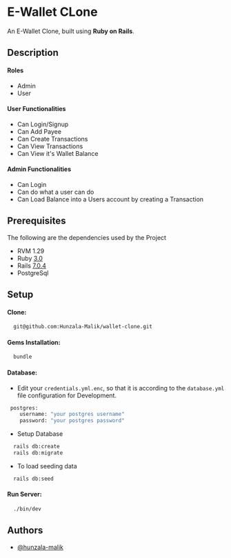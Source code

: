 
# E-Wallet CLone

An E-Wallet Clone, built using **Ruby on Rails**.

## Description

#### Roles
- Admin
- User

#### User Functionalities
- Can Login/Signup
- Can Add Payee
- Can Create Transactions
- Can View Transactions
- Can View it's Wallet Balance

#### Admin Functionalities
- Can Login
- Can do what a user can do
- Can Load Balance into a Users account by creating a Transaction

## Prerequisites

The following are the dependencies used by the Project

- RVM 1.29
- Ruby [3.0](https://www.ruby-lang.org/en/news/2020/12/25/ruby-3-0-0-released/)
- Rails [7.0.4](https://guides.rubyonrails.org/7_0_release_notes.html)
- PostgreSql

## Setup

#### Clone:

```bash
  git@github.com:Hunzala-Malik/wallet-clone.git
```

#### Gems Installation:

```bash
  bundle
```
#### Database:
-  Edit your `credentials.yml.enc`, so that it is according to  the `database.yml` file configuration for Development.
```bash
 postgres:
    username: "your postgres username"
    password: "your postgres password"
```
- Setup Database
```bash
  rails db:create
  rails db:migrate
```
- To load seeding data
```bash
  rails db:seed
```

#### Run Server:

```bash
  ./bin/dev
```

## Authors

- [@hunzala-malik](https://github.com/Hunzala-Malik)

